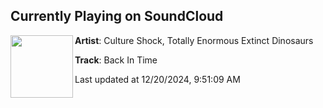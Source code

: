 ## Currently Playing on SoundCloud

[<img align="left" width="100" src="https://i1.sndcdn.com/artworks-3a0i25Od7D1qynyv-LpaCqQ-t500x500.jpg">](https://soundcloud.com/culture-shock/culture-shock-totally-enormous-extinct-dinosaurs-back-in-time-clip?in=culture-shock/sets/culture-shock-totally-enormous)

**Artist**: Culture Shock, Totally Enormous Extinct Dinosaurs 

**Track**: Back In Time

Last updated at 12/20/2024, 9:51:09 AM
